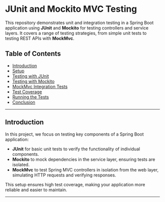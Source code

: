 # JUnit and Mockito MVC Testing

This repository demonstrates unit and integration testing in a Spring Boot application using **JUnit** and **Mockito** for testing controllers and service layers. It covers a range of testing strategies, from simple unit tests to testing REST APIs with **MockMvc**.

## Table of Contents

- [Introduction](#introduction)
- [Setup](#setup)
- [Testing with JUnit](#testing-with-junit)
- [Testing with Mockito](#testing-with-mockito)
- [MockMvc Integration Tests](#mockmvc-integration-tests)
- [Test Coverage](#test-coverage)
- [Running the Tests](#running-the-tests)
- [Conclusion](#conclusion)

---

## Introduction

In this project, we focus on testing key components of a Spring Boot application:

- **JUnit** for basic unit tests to verify the functionality of individual components.
- **Mockito** to mock dependencies in the service layer, ensuring tests are isolated.
- **MockMvc** to test Spring MVC controllers in isolation from the web layer, simulating HTTP requests and verifying responses.

This setup ensures high test coverage, making your application more reliable and easier to maintain.

---

